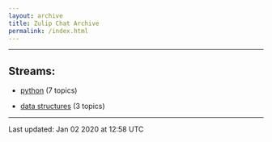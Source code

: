 ```yaml
---
layout: archive
title: Zulip Chat Archive
permalink: /index.html
---
```


---

## Streams:

* [python](213224python/index.html) (7 topics)

* [data structures](217915datastructures/index.html) (3 topics)

<hr><p>Last updated: Jan 02 2020 at 12:58 UTC</p>